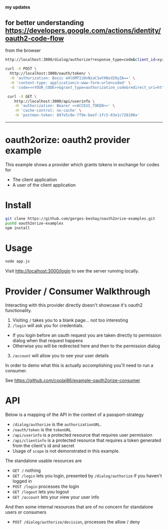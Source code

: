 #### my updates

for better understanding
https://developers.google.com/actions/identity/oauth2-code-flow 
---

from the browser
```bash
http://localhost:3000/dialog/authorize?response_type=code&client_id=xyz123&redirect_uri=http://localhost:3001
```


```bash
curl -X POST \
  http://localhost:3000/oauth/token/ \
  -H 'authorization: Basic eHl6MTIzOnNzaC1wYXNzd29yZA==' \
  -H 'content-type: application/x-www-form-urlencoded' \
  -d 'code=<<YOUR_CODE>>&grant_type=authorization_code&redirect_uri=http%3A%2F%2Flocalhost%3A3001'
```

  
```sh
 curl -X GET \
    http://localhost:3000/api/userinfo \
    -H 'authorization: Bearer <<ACCESS_TOKEN>>' \
    -H 'cache-control: no-cache' \
    -H 'postman-token: 897e5c0e-7f9e-beef-1fc5-03e1c728100a'
```  
 
---

oauth2orize: oauth2 provider example
===

This example shows a provider which grants tokens in exchange for codes for

  * The client application
  * A user of the client application

Install
===

```bash
git clone https://github.com/gerges-beshay/oauth2orize-examples.git
pushd oauth2orize-examples
npm install
```

Usage
===

```bash
node app.js
```

Visit <http://localhost:3000/login> to see the server running locally.

Provider / Consumer Walkthrough
===

Interacting with this provider directly doesn't showcase it's oauth2 functionality.

1. Visiting `/` takes you to a blank page... not too interesting
2. `/login` will ask you for credentials.
  * If you login before an oauth request you are taken directly to permission dialog when that request happens
  * Otherwise you will be redirected here and then to the permission dialog
3. `/account` will allow you to see your user details

In order to demo what this is actually accomplishing you'll need to run a consumer.

See <https://github.com/coolaj86/example-oauth2orize-consumer>

API
===

Below is a mapping of the API in the context of a passport-strategy

* `/dialog/authorize` is the `authorizationURL`.
* `/oauth/token` is the `tokenURL`
* `/api/userinfo` is a protected resource that requires user permission
* `/api/clientinfo` is a protected resource that requires a token generated from the client's id and secret
* Usage of `scope` is not demonstrated in this example.

The standalone usable resources are

* `GET /` nothing
* `GET /login` lets you login, presented by `/dialog/authorize` if you haven't logged in
* `POST /login` processes the login
* `GET /logout` lets you logout
* `GET /account` lets your view your user info

And then some internal resources that are of no concern for standalone users or consumers

* `POST /dialog/authorize/decision`, processes the allow / deny
